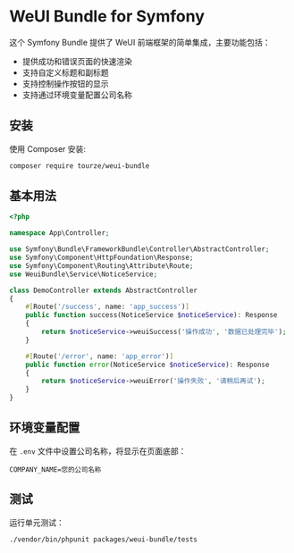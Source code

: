 # WeUI Bundle for Symfony

这个 Symfony Bundle 提供了 WeUI 前端框架的简单集成，主要功能包括：

- 提供成功和错误页面的快速渲染
- 支持自定义标题和副标题
- 支持控制操作按钮的显示
- 支持通过环境变量配置公司名称

## 安装

使用 Composer 安装:

```bash
composer require tourze/weui-bundle
```

## 基本用法

```php
<?php

namespace App\Controller;

use Symfony\Bundle\FrameworkBundle\Controller\AbstractController;
use Symfony\Component\HttpFoundation\Response;
use Symfony\Component\Routing\Attribute\Route;
use WeuiBundle\Service\NoticeService;

class DemoController extends AbstractController
{
    #[Route('/success', name: 'app_success')]
    public function success(NoticeService $noticeService): Response
    {
        return $noticeService->weuiSuccess('操作成功', '数据已处理完毕');
    }

    #[Route('/error', name: 'app_error')]
    public function error(NoticeService $noticeService): Response
    {
        return $noticeService->weuiError('操作失败', '请稍后再试');
    }
}
```

## 环境变量配置

在 `.env` 文件中设置公司名称，将显示在页面底部：

```
COMPANY_NAME=您的公司名称
```

## 测试

运行单元测试：

```bash
./vendor/bin/phpunit packages/weui-bundle/tests
```
